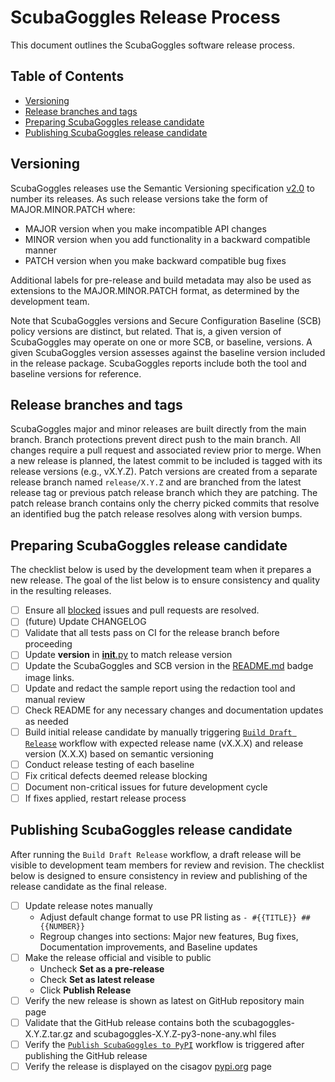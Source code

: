 # ScubaGoggles Release Process <!-- omit in toc --> #

This document outlines the ScubaGoggles software release process.

## Table of Contents <!-- omit in toc --> ##

- [Versioning](#versioning)
- [Release branches and tags](#release-branches-and-tags)
- [Preparing ScubaGoggles release candidate](#preparing-scubagoggles-release-candidate)
- [Publishing ScubaGoggles release candidate](#publishing-scubagoggles-release-candidate)

## Versioning ##

ScubaGoggles releases use the Semantic Versioning specification [v2.0](https://semver.org/spec/v2.0.0.html) to number its releases.  As such release versions take the form of MAJOR.MINOR.PATCH where:
* MAJOR version when you make incompatible API changes
* MINOR version when you add functionality in a backward compatible manner
* PATCH version when you make backward compatible bug fixes

Additional labels for pre-release and build metadata may also be used as extensions to the MAJOR.MINOR.PATCH format, as determined by the development team.

Note that ScubaGoggles versions and Secure Configuration Baseline (SCB) policy versions are distinct, but related.  That is, a given version of ScubaGoggles may operate on one or more SCB, or baseline, versions.  A given ScubaGoggles version assesses against the baseline version included in the release package.  ScubaGoggles reports include both the tool and baseline versions for reference.

## Release branches and tags ##

ScubaGoggles major and minor releases are built directly from the main branch.  Branch protections prevent direct push to the main branch.  All changes require a pull request and associated review prior to merge. 
When a new release is planned, the latest commit to be included is tagged with its release versions (e.g., vX.Y.Z). Patch versions are created from a separate release branch named `release/X.Y.Z` and are branched from the latest release tag or previous patch release branch which they are patching. The patch release branch contains only the cherry picked commits that resolve an identified bug the patch release resolves along with version bumps.

## Preparing ScubaGoggles release candidate ##

The checklist below is used by the development team when it prepares a new release.  The goal of the list below is to ensure consistency and quality in the resulting releases.

- [ ] Ensure all [blocked](https://github.com/cisagov/ScubaGoggles/labels/) issues and pull requests are resolved.
- [ ] (future) Update CHANGELOG
- [ ] Validate that all tests pass on CI for the release branch before proceeding
- [ ] Update __version__ in [__init__.py](https://github.com/cisagov/ScubaGoggles/blob/main/scubagoggles/__init__.py) to match release version
- [ ] Update the ScubaGoggles and SCB version in the [README.md](https://github.com/cisagov/ScubaGoggles/blob/main/README.md) badge image links.
- [ ] Update and redact the sample report using the redaction tool and manual review
- [ ] Check README for any necessary changes and documentation updates as needed
- [ ] Build initial release candidate by manually triggering [`Build Draft Release`](https://github.com/cisagov/ScubaGoggles/actions/workflows/run_release.yml) workflow with expected release name (vX.X.X) and release version (X.X.X) based on semantic versioning
- [ ] Conduct release testing of each baseline
- [ ] Fix critical defects deemed release blocking
- [ ] Document non-critical issues for future development cycle
- [ ] If fixes applied, restart release process

## Publishing ScubaGoggles release candidate ##

After running the `Build Draft Release` workflow, a draft release will be visible to development team members for review and revision. The checklist below is designed to ensure consistency in review and publishing of the release candidate as the final release. 

- [ ] Update release notes manually
  - Adjust default change format to use PR listing as `- #{{TITLE}} ##{{NUMBER}}`
  - Regroup changes into sections: Major new features, Bug fixes, Documentation improvements, and Baseline updates
- [ ] Make the release official and visible to public
  - Uncheck **Set as a pre-release**
  - Check **Set as latest release**
  - Click **Publish Release**
- [ ] Verify the new release is shown as latest on GitHub repository main page
- [ ] Validate that the GitHub release contains both the scubagoggles-X.Y.Z.tar.gz and scubagoggles-X.Y.Z-py3-none-any.whl files
- [ ] Verify the [`Publish ScubaGoggles to PyPI`](https://github.com/cisagov/ScubaGoggles/actions/workflows/publish_to_pypi.yml) workflow is triggered after publishing the GitHub release
- [ ] Verify the release is displayed on the cisagov [pypi.org](https://pypi.org/user/cisagov/) page
